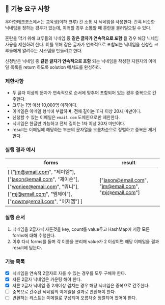 ## 🚀 기능 요구 사항

우아한테크코스에서는 교육생(이하 크루) 간 소통 시 닉네임을 사용한다. 간혹 비슷한 닉네임을 정하는 경우가 있는데, 이러할 경우 소통할 때 혼란을 불러일으킬 수 있다.

혼란을 막기 위해 크루들의 닉네임 중 **같은 글자가 연속적으로 포함** 될 경우 해당 닉네임 사용을 제한하려 한다. 이를 위해 같은 글자가 연속적으로 포함되는 닉네임을 신청한 크루들에게 알려주는 시스템을 만들려고 한다.


신청받은 닉네임 중 **같은 글자가 연속적으로 포함** 되는 닉네임을 작성한 지원자의 이메일 목록을 return 하도록 solution 메서드를 완성하라.

### 제한사항

- 두 글자 이상의 문자가 연속적으로 순서에 맞추어 포함되어 있는 경우 중복으로 간주한다.
- 크루는 1명 이상 10,000명 이하이다.
- 이메일은 이메일 형식에 부합하며, 전체 길이는 11자 이상 20자 미만이다.
- 신청할 수 있는 이메일은 `email.com` 도메인으로만 제한한다.
- 닉네임은 한글만 가능하고 전체 길이는 1자 이상 20자 미만이다.
- result는 이메일에 해당하는 부분의 문자열을 오름차순으로 정렬하고 중복은 제거한다.

### 실행 결과 예시

| forms | result |
| --- | --- |
| [ ["jm@email.com", "제이엠"], ["jason@email.com", "제이슨"], ["woniee@email.com", "워니"], ["mj@email.com", "엠제이"], ["nowm@email.com", "이제엠"] ] | ["jason@email.com", "jm@email.com", "mj@email.com"] |

### 실행 순서
1. 닉네임을 2글자씩 자른것을 key, count를 value두고 HashMap에 저장
   모든 forms에 대해 수행한다. 
2. 이후 다시 forms를 돌며 각 이름을 분리해 value가 2 이상이면 해당 이메일을
   결과 result에 담는다.

### 기능 목록
- [X] 닉네임을 연속적 2글자로 자를 수 있는 경우를 모두 구해야 한다.
- [X] 자른 2글자 닉네임은 카운팅 해야 한다.
- [X] 자른 2글자 닉네임 중 2개이상 겹치는 경우 해당 닉네임은 중복으로 간주한다.
- [ ] 중복으로 간주된 닉네임의 이메일을 결과로 반환해야 한다.
- [ ] 반환하는 리스트는 이메일로 구성되며 오름차순 정렬되어 있어야 한다.
